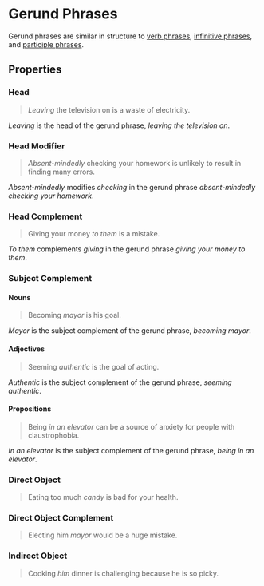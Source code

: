# Gerund Phrases
<!-- +elementInfo -->
<!-- !gerundPhrase -->
Gerund phrases are similar in structure to [verb phrases](verb-phrase), [infinitive phrases](infinitive-phrase), and [participle phrases](participle-phrase).
<!-- !gerundPhrase -->

## Properties
<!-- +propertySummary -->

### Head
> *Leaving* the television on is a waste of electricity.
<!-- .caption -->
*Leaving* is the head of the gerund phrase, *leaving the television on*.

### Head Modifier
> *Absent-mindedly* checking your homework is unlikely to result in finding many errors.
<!-- .caption -->
*Absent-mindedly* modifies *checking* in the gerund phrase *absent-mindedly checking your homework*.

### Head Complement
> Giving your money *to them* is a mistake.
<!-- .caption -->
*To them* complements *giving* in the gerund phrase *giving your money to them*.

### Subject Complement


#### Nouns
> Becoming *mayor* is his goal.
<!-- .caption -->
*Mayor* is the subject complement of the gerund phrase, *becoming mayor*.

#### Adjectives
> Seeming *authentic* is the goal of acting.
<!-- .caption -->
*Authentic* is the subject complement of the gerund phrase, *seeming authentic*.

#### Prepositions
> Being *in an elevator* can be a source of anxiety for people with claustrophobia.
<!-- .caption -->
*In an elevator* is the subject complement of the gerund phrase, *being in an elevator*.

### Direct Object
> Eating too much *candy* is bad for your health.

### Direct Object Complement
> Electing him *mayor* would be a huge mistake.

### Indirect Object
> Cooking *him* dinner is challenging because he is so picky.